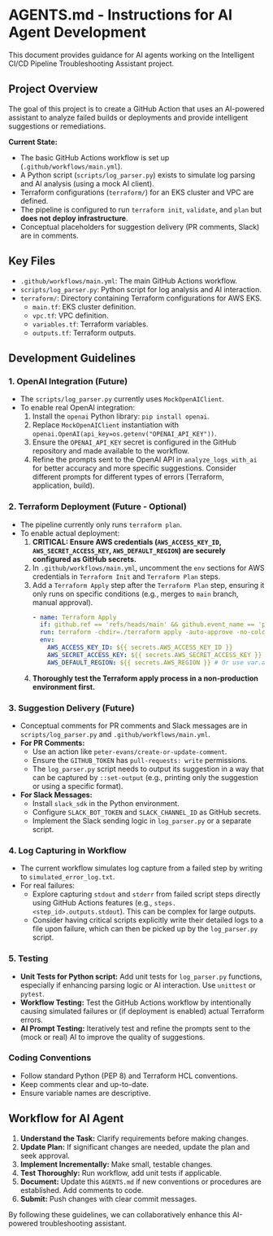 # AGENTS.md - Instructions for AI Agent Development

This document provides guidance for AI agents working on the Intelligent CI/CD Pipeline Troubleshooting Assistant project.

## Project Overview

The goal of this project is to create a GitHub Action that uses an AI-powered assistant to analyze failed builds or deployments and provide intelligent suggestions or remediations.

**Current State:**
- The basic GitHub Actions workflow is set up (`.github/workflows/main.yml`).
- A Python script (`scripts/log_parser.py`) exists to simulate log parsing and AI analysis (using a mock AI client).
- Terraform configurations (`terraform/`) for an EKS cluster and VPC are defined.
- The pipeline is configured to run `terraform init`, `validate`, and `plan` but **does not deploy infrastructure**.
- Conceptual placeholders for suggestion delivery (PR comments, Slack) are in comments.

## Key Files

- `.github/workflows/main.yml`: The main GitHub Actions workflow.
- `scripts/log_parser.py`: Python script for log analysis and AI interaction.
- `terraform/`: Directory containing Terraform configurations for AWS EKS.
    - `main.tf`: EKS cluster definition.
    - `vpc.tf`: VPC definition.
    - `variables.tf`: Terraform variables.
    - `outputs.tf`: Terraform outputs.

## Development Guidelines

### 1. OpenAI Integration (Future)
- The `scripts/log_parser.py` currently uses `MockOpenAIClient`.
- To enable real OpenAI integration:
    1. Install the `openai` Python library: `pip install openai`.
    2. Replace `MockOpenAIClient` instantiation with `openai.OpenAI(api_key=os.getenv("OPENAI_API_KEY"))`.
    3. Ensure the `OPENAI_API_KEY` secret is configured in the GitHub repository and made available to the workflow.
    4. Refine the prompts sent to the OpenAI API in `analyze_logs_with_ai` for better accuracy and more specific suggestions. Consider different prompts for different types of errors (Terraform, application, build).

### 2. Terraform Deployment (Future - Optional)
- The pipeline currently only runs `terraform plan`.
- To enable actual deployment:
    1. **CRITICAL: Ensure AWS credentials (`AWS_ACCESS_KEY_ID`, `AWS_SECRET_ACCESS_KEY`, `AWS_DEFAULT_REGION`) are securely configured as GitHub secrets.**
    2. In `.github/workflows/main.yml`, uncomment the `env` sections for AWS credentials in `Terraform Init` and `Terraform Plan` steps.
    3. Add a `Terraform Apply` step after the `Terraform Plan` step, ensuring it only runs on specific conditions (e.g., merges to `main` branch, manual approval).
       ```yaml
       - name: Terraform Apply
         if: github.ref == 'refs/heads/main' && github.event_name == 'push' # Example condition
         run: terraform -chdir=./terraform apply -auto-approve -no-color
         env:
           AWS_ACCESS_KEY_ID: ${{ secrets.AWS_ACCESS_KEY_ID }}
           AWS_SECRET_ACCESS_KEY: ${{ secrets.AWS_SECRET_ACCESS_KEY }}
           AWS_DEFAULT_REGION: ${{ secrets.AWS_REGION }} # Or use var.aws_region from tfvars
       ```
    4. **Thoroughly test the Terraform apply process in a non-production environment first.**

### 3. Suggestion Delivery (Future)
- Conceptual comments for PR comments and Slack messages are in `scripts/log_parser.py` and `.github/workflows/main.yml`.
- **For PR Comments:**
    - Use an action like `peter-evans/create-or-update-comment`.
    - Ensure the `GITHUB_TOKEN` has `pull-requests: write` permissions.
    - The `log_parser.py` script needs to output its suggestion in a way that can be captured by `::set-output` (e.g., printing only the suggestion or using a specific format).
- **For Slack Messages:**
    - Install `slack_sdk` in the Python environment.
    - Configure `SLACK_BOT_TOKEN` and `SLACK_CHANNEL_ID` as GitHub secrets.
    - Implement the Slack sending logic in `log_parser.py` or a separate script.

### 4. Log Capturing in Workflow
- The current workflow simulates log capture from a failed step by writing to `simulated_error_log.txt`.
- For real failures:
    - Explore capturing `stdout` and `stderr` from failed script steps directly using GitHub Actions features (e.g., `steps.<step_id>.outputs.stdout`). This can be complex for large outputs.
    - Consider having critical scripts explicitly write their detailed logs to a file upon failure, which can then be picked up by the `log_parser.py` script.

### 5. Testing
- **Unit Tests for Python script:** Add unit tests for `log_parser.py` functions, especially if enhancing parsing logic or AI interaction. Use `unittest` or `pytest`.
- **Workflow Testing:** Test the GitHub Actions workflow by intentionally causing simulated failures or (if deployment is enabled) actual Terraform errors.
- **AI Prompt Testing:** Iteratively test and refine the prompts sent to the (mock or real) AI to improve the quality of suggestions.

### Coding Conventions
- Follow standard Python (PEP 8) and Terraform HCL conventions.
- Keep comments clear and up-to-date.
- Ensure variable names are descriptive.

## Workflow for AI Agent
1. **Understand the Task:** Clarify requirements before making changes.
2. **Update Plan:** If significant changes are needed, update the plan and seek approval.
3. **Implement Incrementally:** Make small, testable changes.
4. **Test Thoroughly:** Run workflow, add unit tests if applicable.
5. **Document:** Update this `AGENTS.md` if new conventions or procedures are established. Add comments to code.
6. **Submit:** Push changes with clear commit messages.

By following these guidelines, we can collaboratively enhance this AI-powered troubleshooting assistant.
